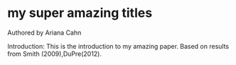 # my super amazing titles

Authored by Ariana Cahn

Introduction: This is the introduction to my amazing paper. Based on results from Smith (2009),DuPre(2012). 
